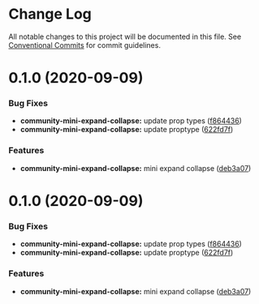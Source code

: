 # Change Log

All notable changes to this project will be documented in this file.
See [Conventional Commits](https://conventionalcommits.org) for commit guidelines.

# 0.1.0 (2020-09-09)


### Bug Fixes

* **community-mini-expand-collapse:** update prop types ([f864436](https://github.com/telus/tds-community/commit/f864436b4d151692e865c16bba2d28b11d51cda7))
* **community-mini-expand-collapse:** update proptype ([622fd7f](https://github.com/telus/tds-community/commit/622fd7ff6cdc61e7a8538cdd5d056974ce93042d))


### Features

* **community-mini-expand-collapse:** mini expand collapse ([deb3a07](https://github.com/telus/tds-community/commit/deb3a07f78ea4d56cdcea49a41eb09da90605991))





# 0.1.0 (2020-09-09)


### Bug Fixes

* **community-mini-expand-collapse:** update prop types ([f864436](https://github.com/telus/tds-community/commit/f864436b4d151692e865c16bba2d28b11d51cda7))
* **community-mini-expand-collapse:** update proptype ([622fd7f](https://github.com/telus/tds-community/commit/622fd7ff6cdc61e7a8538cdd5d056974ce93042d))


### Features

* **community-mini-expand-collapse:** mini expand collapse ([deb3a07](https://github.com/telus/tds-community/commit/deb3a07f78ea4d56cdcea49a41eb09da90605991))

